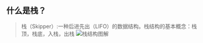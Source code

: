 ## 什么是栈？
> 栈（Skipper）:一种后进先出（LIFO）的数据结构。栈结构的基本概念：栈顶，栈底，入栈，出栈
![栈结构图解](https://upload-images.jianshu.io/upload_images/1102036-9253975a5d43fdb0?imageMogr2/auto-orient/strip|imageView2/2/w/614/format/webp)